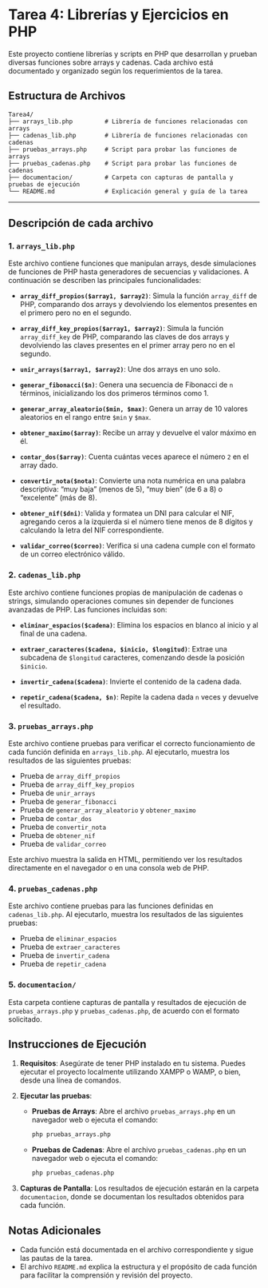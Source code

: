 # Tarea 4: Librerías y Ejercicios en PHP

Este proyecto contiene librerías y scripts en PHP que desarrollan y prueban diversas funciones sobre arrays y cadenas. Cada archivo está documentado y organizado según los requerimientos de la tarea.

## Estructura de Archivos

```
Tarea4/
├── arrays_lib.php         # Librería de funciones relacionadas con arrays
├── cadenas_lib.php        # Librería de funciones relacionadas con cadenas
├── pruebas_arrays.php     # Script para probar las funciones de arrays
├── pruebas_cadenas.php    # Script para probar las funciones de cadenas
├── documentacion/         # Carpeta con capturas de pantalla y pruebas de ejecución
└── README.md              # Explicación general y guía de la tarea
```

---

## Descripción de cada archivo

### 1. `arrays_lib.php`
Este archivo contiene funciones que manipulan arrays, desde simulaciones de funciones de PHP hasta generadores de secuencias y validaciones. A continuación se describen las principales funcionalidades:

- **`array_diff_propios($array1, $array2)`**: Simula la función `array_diff` de PHP, comparando dos arrays y devolviendo los elementos presentes en el primero pero no en el segundo.

- **`array_diff_key_propios($array1, $array2)`**: Simula la función `array_diff_key` de PHP, comparando las claves de dos arrays y devolviendo las claves presentes en el primer array pero no en el segundo.

- **`unir_arrays($array1, $array2)`**: Une dos arrays en uno solo.

- **`generar_fibonacci($n)`**: Genera una secuencia de Fibonacci de `n` términos, inicializando los dos primeros términos como 1.

- **`generar_array_aleatorio($min, $max)`**: Genera un array de 10 valores aleatorios en el rango entre `$min` y `$max`.

- **`obtener_maximo($array)`**: Recibe un array y devuelve el valor máximo en él.

- **`contar_dos($array)`**: Cuenta cuántas veces aparece el número `2` en el array dado.

- **`convertir_nota($nota)`**: Convierte una nota numérica en una palabra descriptiva: “muy baja” (menos de 5), “muy bien” (de 6 a 8) o “excelente” (más de 8).

- **`obtener_nif($dni)`**: Valida y formatea un DNI para calcular el NIF, agregando ceros a la izquierda si el número tiene menos de 8 dígitos y calculando la letra del NIF correspondiente.

- **`validar_correo($correo)`**: Verifica si una cadena cumple con el formato de un correo electrónico válido.

### 2. `cadenas_lib.php`
Este archivo contiene funciones propias de manipulación de cadenas o strings, simulando operaciones comunes sin depender de funciones avanzadas de PHP. Las funciones incluidas son:

- **`eliminar_espacios($cadena)`**: Elimina los espacios en blanco al inicio y al final de una cadena.

- **`extraer_caracteres($cadena, $inicio, $longitud)`**: Extrae una subcadena de `$longitud` caracteres, comenzando desde la posición `$inicio`.

- **`invertir_cadena($cadena)`**: Invierte el contenido de la cadena dada.

- **`repetir_cadena($cadena, $n)`**: Repite la cadena dada `n` veces y devuelve el resultado.

### 3. `pruebas_arrays.php`
Este archivo contiene pruebas para verificar el correcto funcionamiento de cada función definida en `arrays_lib.php`. Al ejecutarlo, muestra los resultados de las siguientes pruebas:

- Prueba de `array_diff_propios`
- Prueba de `array_diff_key_propios`
- Prueba de `unir_arrays`
- Prueba de `generar_fibonacci`
- Prueba de `generar_array_aleatorio` y `obtener_maximo`
- Prueba de `contar_dos`
- Prueba de `convertir_nota`
- Prueba de `obtener_nif`
- Prueba de `validar_correo`

Este archivo muestra la salida en HTML, permitiendo ver los resultados directamente en el navegador o en una consola web de PHP.

### 4. `pruebas_cadenas.php`
Este archivo contiene pruebas para las funciones definidas en `cadenas_lib.php`. Al ejecutarlo, muestra los resultados de las siguientes pruebas:

- Prueba de `eliminar_espacios`
- Prueba de `extraer_caracteres`
- Prueba de `invertir_cadena`
- Prueba de `repetir_cadena`

### 5. `documentacion/`
Esta carpeta contiene capturas de pantalla y resultados de ejecución de `pruebas_arrays.php` y `pruebas_cadenas.php`, de acuerdo con el formato solicitado. 

## Instrucciones de Ejecución

1. **Requisitos**: Asegúrate de tener PHP instalado en tu sistema. Puedes ejecutar el proyecto localmente utilizando XAMPP o WAMP, o bien, desde una línea de comandos.
   
2. **Ejecutar las pruebas**:
   - **Pruebas de Arrays**: Abre el archivo `pruebas_arrays.php` en un navegador web o ejecuta el comando:
     ```bash
     php pruebas_arrays.php
     ```
   - **Pruebas de Cadenas**: Abre el archivo `pruebas_cadenas.php` en un navegador web o ejecuta el comando:
     ```bash
     php pruebas_cadenas.php
     ```

3. **Capturas de Pantalla**: Los resultados de ejecución estarán en la carpeta `documentacion`, donde se documentan los resultados obtenidos para cada función.

## Notas Adicionales

- Cada función está documentada en el archivo correspondiente y sigue las pautas de la tarea.
- El archivo `README.md` explica la estructura y el propósito de cada función para facilitar la comprensión y revisión del proyecto.

